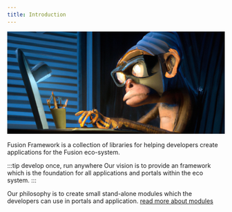 ```yaml
---
title: Introduction
---
```


![code monkey](./code-monkey.png)

Fusion Framework is a collection of libraries for helping developers create applications for the Fusion eco-system.

:::tip develop once, run anywhere
Our vision is to provide an framework which is the foundation for all applications and portals within the eco system.
:::

Our philosophy is to create small stand-alone modules which the developers can use in portals and application. [read more about modules](../../modules/)

<!-- @include: ../../../../packages/react/app/README.md -->
 
